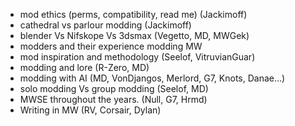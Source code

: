 - mod ethics (perms, compatibility, read me) (Jackimoff)
- cathedral vs parlour modding (Jackimoff)
- blender Vs Nifskope Vs 3dsmax (Vegetto, MD, MWGek)
- modders and their experience modding MW
- mod inspiration and methodology (Seelof, VitruvianGuar)
- modding and lore (R-Zero, MD)
- modding with AI (MD, VonDjangos, Merlord, G7, Knots, Danae...)
- solo modding Vs group modding (Seelof, MD)
- MWSE throughout the years. (Null, G7, Hrmd)
- Writing in MW (RV, Corsair, Dylan)